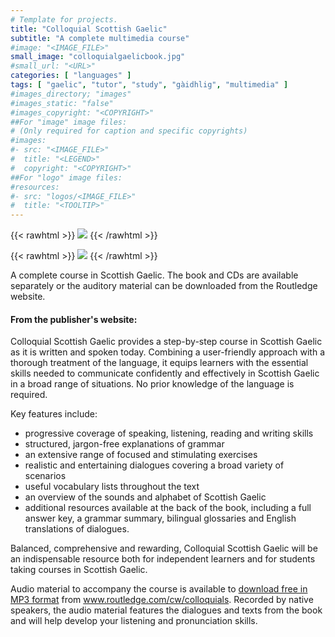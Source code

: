 ```yaml
---
# Template for projects.
title: "Colloquial Scottish Gaelic"
subtitle: "A complete multimedia course"
#image: "<IMAGE_FILE>"
small_image: "colloquialgaelicbook.jpg"
#small_url: "<URL>"
categories: [ "languages" ]
tags: [ "gaelic", "tutor", "study", "gàidhlig", "multimedia" ]
#images_directory; "images"
#images_static: "false"
#images_copyright: "<COPYRIGHT>"
##For "image" image files:
# (Only required for caption and specific copyrights)
#images:
#- src: "<IMAGE_FILE>"
#  title: "<LEGEND>"
#  copyright: "<COPYRIGHT>"
##For "logo" image files:
#resources:
#- src: "logos/<IMAGE_FILE>"
#  title: "<TOOLTIP>"
---
```


{{< rawhtml >}}
<a href="https://www.hive.co.uk/Product/Katie-Graham/Colloquial-Scottish-Gaelic--The-Complete-Course-for-Beginners/17750647"  target="_blank"><img src="/images/colloquialgaelicbook.jpg"></a>
{{< /rawhtml >}}

{{< rawhtml >}}
<a href="https://www.hive.co.uk/Product/Katie-Graham/Colloquial-Scottish-Gaelic--The-Complete-Course-for-Beginners/15619635"  target="_blank"><img src="/images/colloquialgaeliccd.jpg"></a>
{{< /rawhtml >}}  




A complete course in Scottish Gaelic. The book and CDs are available separately or the auditory material can be downloaded from the Routledge website.

#### From the publisher's website:

Colloquial Scottish Gaelic provides a step-by-step course in Scottish Gaelic as it is written and spoken today. Combining a user-friendly approach with a thorough treatment of the language, it equips learners with the essential skills needed to communicate confidently and effectively in Scottish Gaelic in a broad range of situations. No prior knowledge of the language is required.

Key features include:

*  progressive coverage of speaking, listening, reading and writing skills 
*  structured, jargon-free explanations of grammar
*  an extensive range of focused and stimulating exercises
*  realistic and entertaining dialogues covering a broad variety of scenarios
*  useful vocabulary lists throughout the text
*  an overview of the sounds and alphabet of Scottish Gaelic
*  additional resources available at the back of the book, including a full answer key, a grammar summary, bilingual glossaries and English translations of dialogues. 

Balanced, comprehensive and rewarding, Colloquial Scottish Gaelic will be an indispensable resource both for independent learners and for students taking courses in Scottish Gaelic.

Audio material to accompany the course is available to [download free in MP3 format](https://www.routledgetextbooks.com/textbooks/colloquial/language/scot.php) from www.routledge.com/cw/colloquials. Recorded by native speakers, the audio material features the dialogues and texts from the book and will help develop your listening and pronunciation skills. 